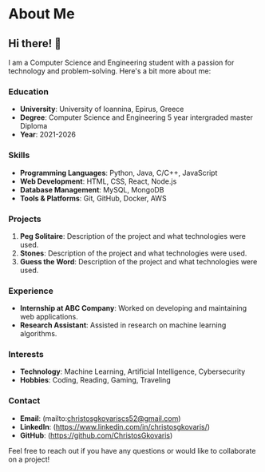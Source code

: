 # About Me

## Hi there! 👋

I am a Computer Science and Engineering student with a passion for technology and problem-solving. Here's a bit more about me:

### Education
- **University**: University of Ioannina, Epirus, Greece
- **Degree**: Computer Science and Engineering 5 year intergraded master Diploma
- **Year**: 2021-2026

### Skills
- **Programming Languages**: Python, Java, C/C++, JavaScript
- **Web Development**: HTML, CSS, React, Node.js
- **Database Management**: MySQL, MongoDB
- **Tools & Platforms**: Git, GitHub, Docker, AWS

### Projects
1. **Peg Solitaire**: Description of the project and what technologies were used.
2. **Stones**: Description of the project and what technologies were used.
3. **Guess the Word**: Description of the project and what technologies were used.

### Experience
- **Internship at ABC Company**: Worked on developing and maintaining web applications.
- **Research Assistant**: Assisted in research on machine learning algorithms.

### Interests
- **Technology**: Machine Learning, Artificial Intelligence, Cybersecurity
- **Hobbies**: Coding, Reading, Gaming, Traveling

### Contact
- **Email**: (mailto:christosgkovariscs52@gmail.com)
- **LinkedIn**: (https://www.linkedin.com/in/christosgkovaris/)
- **GitHub**: (https://github.com/ChristosGkovaris)

Feel free to reach out if you have any questions or would like to collaborate on a project!
